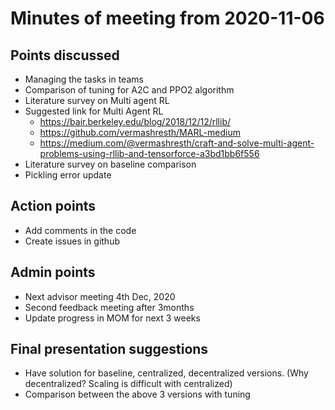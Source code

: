 # Minutes of meeting from 2020-11-06

## Points discussed
- Managing the tasks in teams
- Comparison of tuning for A2C and PPO2 algorithm
- Literature survey on Multi agent RL
- Suggested link for Multi Agent RL
  - https://bair.berkeley.edu/blog/2018/12/12/rllib/
  - https://github.com/vermashresth/MARL-medium
  - https://medium.com/@vermashresth/craft-and-solve-multi-agent-problems-using-rllib-and-tensorforce-a3bd1bb6f556
- Literature survey on baseline comparison
- Pickling error update

## Action points

- Add comments in the code
- Create issues in github


## Admin points
- Next advisor meeting 4th Dec, 2020
- Second feedback meeting after 3months
- Update progress in MOM for next 3 weeks

## Final presentation suggestions
- Have solution for baseline, centralized, decentralized versions. (Why decentralized? Scaling is difficult with centralized)
- Comparison between the above 3 versions with tuning


 
